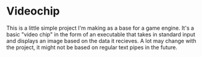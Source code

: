 Videochip
=========

This is a little simple project I'm making as a base for a game
engine. It's a basic "video chip" in the form of an executable that
takes in standard input and displays an image based on the data it
recieves.  A lot may change with the project, it might not be based on
regular text pipes in the future.

